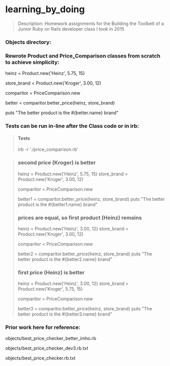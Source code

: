# learning_by_doing
> Description: Homework assignments for the Building the Toolbelt of a
 Junior Ruby on Rails developer class I took in 2015

### Objects directory: 
### Rewrote Product and Price_Comparison classes from scratch to achieve simplicity:

heinz = Product.new('Heinz', 5.75, 15)

store_brand = Product.new('Kroger', 3.00, 12)

comparitor = PriceComparison.new

better = comparitor.better_price(heinz, store_brand)

puts "The better product is the #{better.name} brand"

### Tests can be run in-line after the Class code or in irb:

> #### Tests
> irb -r './price_comparison.rb'

> ### second price (Kroger) is better
> heinz = Product.new('Heinz', 5.75, 15)
> store_brand = Product.new('Kroger', 3.00, 12)
> 
> comparitor = PriceComparison.new
> 
> better1 = comparitor.better_price(heinz, store_brand)
> puts "The better product is the #{better1.name} brand"
> 
> ### prices are equal, so first product (Heinz) remains
> heinz = Product.new('Heinz', 3.00, 12)
> store_brand = Product.new('Kroger', 3.00, 12)
> 
> comparitor = PriceComparison.new
> 
> better2 = comparitor.better_price(heinz, store_brand)
> puts "The better product is the #{better2.name} brand"
> 
> ### first price (Heinz) is better
> heinz = Product.new('Heinz', 3.00, 12)
> store_brand = Product.new('Kroger', 5.75, 15)
> 
> comparitor = PriceComparison.new
> 
> better3 = comparitor.better_price(heinz, store_brand)
> puts "The better product is the #{better3.name} brand"


### Prior work here for reference:
objects/best_price_checker_better_imho.rb

objects/best_price_checker_dev3.rb.txt

objects/best_price_checker.rb.txt

